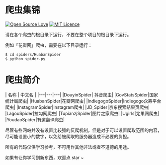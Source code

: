 # 爬虫集锦

[![Open Source Love](https://badges.frapsoft.com/os/v2/open-source.svg?v=103)](https://github.com/ellerbrock/open-source-badges/) [![MIT Licence](https://badges.frapsoft.com/os/mit/mit.png?v=103)](https://opensource.org/licenses/mit-license.php)

请在各个爬虫的根目录下运行，不要在整个项目的根目录下运行。

例如「花瓣网」爬虫，需要在以下目录运行：

```
$ cd spiders/HuabanSpider
$ python spider.py
```

# 爬虫简介

| 名称 | 中文名 |
|---|---|---|
|DouyinSpider| 抖音爬虫|
|GovStatsSpider|国家统计局爬虫|
|HuabanSpider|花瓣网爬虫|
|IndiegogoSpider|Indiegogo众筹平台爬虫|
|InstagramSpider|Instagram爬虫|
|JD_Spider|京东搜索结果页爬虫|
|LagouSpider|拉勾网爬虫|
|TupianzjSpider|图片之家爬虫|
|Ugirls|尤果网爬虫|
|YoudaoSpider|有道翻译爬虫|

尽管有些网站并没有设置比较强的反爬机制，但是对于可以设置爬取范围的内容，尽可能设置小的数字，以免给被爬取的服务器造成不必要的负担。

所有的代码仅供学习参考，不可用作其他非法或者不道德的用途。

如果有让你学习到新东西，欢迎点 star ~
